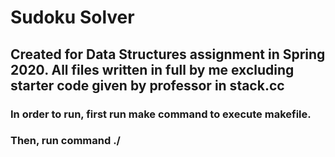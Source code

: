 # Sudoku Solver

## Created for Data Structures assignment in Spring 2020. All files written in full by me excluding starter code given by professor in stack.cc

### In order to run, first run make command to execute makefile.

### Then, run command ./
